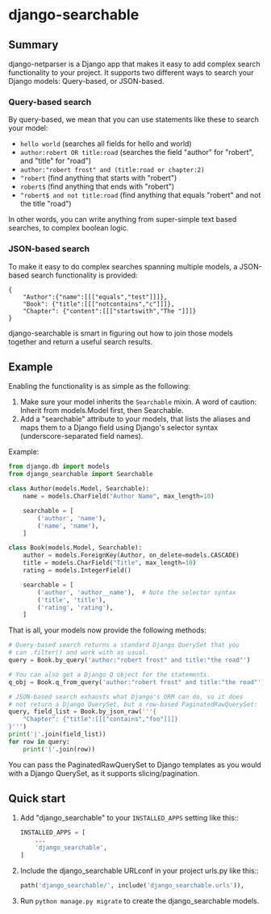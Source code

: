 # django-searchable

## Summary

django-netparser is a Django app that makes it easy to add complex
search functionality to your project. It supports two different ways
to search your Django models: Query-based, or JSON-based.

### Query-based search

By query-based, we mean that you can use statements like these
to search your model:

- `hello world` (searches all fields for hello and world)
- `author:robert OR title:road` (searches the field "author" for "robert", and "title" for "road")
- `author:"robert frost" and (title:road or chapter:2)`
- `^robert` (find anything that starts with "robert")
- `robert$` (find anything that ends with "robert")
- `^robert$ and not title:road` (find anything that equals "robert" and not the title "road")

In other words, you can write anything from super-simple text based
searches, to complex boolean logic.

### JSON-based search

To make it easy to do complex searches spanning multiple models, a
JSON-based search functionality is provided:

```
{
    "Author":{"name":[[["equals","test"]]]},
    "Book": {"title":[[["notcontains","c"]]]},
    "Chapter": {"content":[[["startswith","The "]]]}
}
```

django-searchable is smart in figuring out how to join those models
together and return a useful search results.

## Example

Enabling the functionality is as simple as the following:

1. Make sure your model inherits the `Searchable` mixin. A word of
   caution: Inherit from models.Model first, then Searchable.
2. Add a "searchable" attribute to your models, that lists the
   aliases and maps them to a Django field using Django's selector
   syntax (underscore-separated field names).

Example:

```python
from django.db import models
from django_searchable import Searchable

class Author(models.Model, Searchable):
    name = models.CharField("Author Name", max_length=10)

    searchable = [
        ('author', 'name'),
        ('name', 'name'),
    ]

class Book(models.Model, Searchable):
    author = models.ForeignKey(Author, on_delete=models.CASCADE)
    title = models.CharField("Title", max_length=10)
    rating = models.IntegerField()

    searchable = [
        ('author', 'author__name'),  # Note the selector syntax
        ('title', 'title'),
        ('rating', 'rating'),
    ]
```

That is all, your models now provide the following methods:

```python
# Query-based search returns a standard Django QuerySet that you
# can .filter() and work with as usual.
query = Book.by_query('author:"robert frost" and title:"the road"')

# You can also get a Django Q object for the statements.
q_obj = Book.q_from_query('author:"robert frost" and title:"the road"')

# JSON-based search exhausts what Django's ORM can do, so it does
# not return a Django QuerySet, but a row-based PaginatedRawQuerySet:
query, field_list = Book.by_json_raw('''{
    "Chapter": {"title":[[["contains","foo"]]]}
}''')
print('|'.join(field_list))
for row in query:
    print('|'.join(row))
```

You can pass the PaginatedRawQuerySet to Django templates as you
would with a Django QuerySet, as it supports slicing/pagination.

## Quick start

1. Add "django\_searchable" to your `INSTALLED_APPS` setting like this::

    ```python
    INSTALLED_APPS = [
        ...
        'django_searchable',
    ]
    ```

2. Include the django\_searchable URLconf in your project urls.py like this::

    ```python
    path('django_searchable/', include('django_searchable.urls')),
    ```

3. Run `python manage.py migrate` to create the django\_searchable models.
